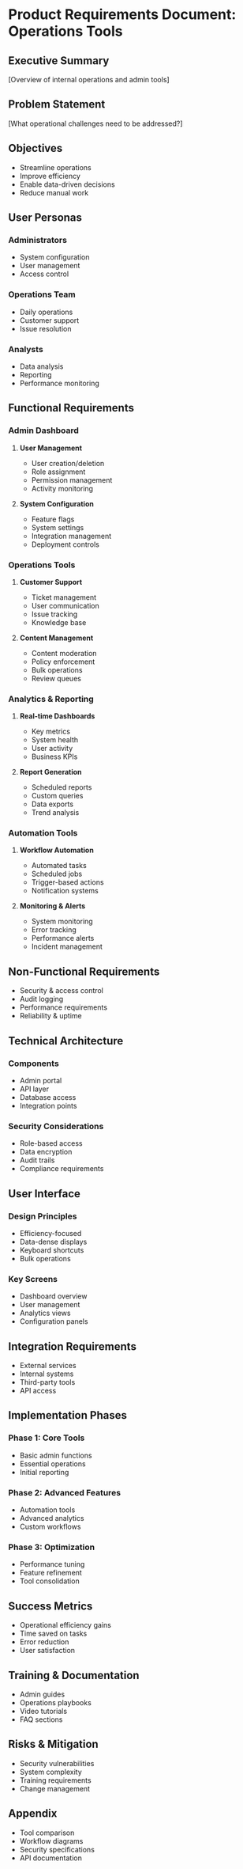 # Product Requirements Document: Operations Tools

## Executive Summary
[Overview of internal operations and admin tools]

## Problem Statement
[What operational challenges need to be addressed?]

## Objectives
- Streamline operations
- Improve efficiency
- Enable data-driven decisions
- Reduce manual work

## User Personas
### Administrators
- System configuration
- User management
- Access control

### Operations Team
- Daily operations
- Customer support
- Issue resolution

### Analysts
- Data analysis
- Reporting
- Performance monitoring

## Functional Requirements
### Admin Dashboard
1. **User Management**
   - User creation/deletion
   - Role assignment
   - Permission management
   - Activity monitoring

2. **System Configuration**
   - Feature flags
   - System settings
   - Integration management
   - Deployment controls

### Operations Tools
1. **Customer Support**
   - Ticket management
   - User communication
   - Issue tracking
   - Knowledge base

2. **Content Management**
   - Content moderation
   - Policy enforcement
   - Bulk operations
   - Review queues

### Analytics & Reporting
1. **Real-time Dashboards**
   - Key metrics
   - System health
   - User activity
   - Business KPIs

2. **Report Generation**
   - Scheduled reports
   - Custom queries
   - Data exports
   - Trend analysis

### Automation Tools
1. **Workflow Automation**
   - Automated tasks
   - Scheduled jobs
   - Trigger-based actions
   - Notification systems

2. **Monitoring & Alerts**
   - System monitoring
   - Error tracking
   - Performance alerts
   - Incident management

## Non-Functional Requirements
- Security & access control
- Audit logging
- Performance requirements
- Reliability & uptime

## Technical Architecture
### Components
- Admin portal
- API layer
- Database access
- Integration points

### Security Considerations
- Role-based access
- Data encryption
- Audit trails
- Compliance requirements

## User Interface
### Design Principles
- Efficiency-focused
- Data-dense displays
- Keyboard shortcuts
- Bulk operations

### Key Screens
- Dashboard overview
- User management
- Analytics views
- Configuration panels

## Integration Requirements
- External services
- Internal systems
- Third-party tools
- API access

## Implementation Phases
### Phase 1: Core Tools
- Basic admin functions
- Essential operations
- Initial reporting

### Phase 2: Advanced Features
- Automation tools
- Advanced analytics
- Custom workflows

### Phase 3: Optimization
- Performance tuning
- Feature refinement
- Tool consolidation

## Success Metrics
- Operational efficiency gains
- Time saved on tasks
- Error reduction
- User satisfaction

## Training & Documentation
- Admin guides
- Operations playbooks
- Video tutorials
- FAQ sections

## Risks & Mitigation
- Security vulnerabilities
- System complexity
- Training requirements
- Change management

## Appendix
- Tool comparison
- Workflow diagrams
- Security specifications
- API documentation